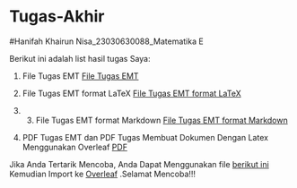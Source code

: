 # Tugas-Akhir
#Hanifah Khairun Nisa_23030630088_Matematika E

Berikut ini adalah list hasil tugas Saya:

1. File Tugas EMT
[File Tugas EMT](https://github.com/aliciasalsabilla1705/Alicia_23030630073_Matematika-E/blob/05fae6e602ca4aadae793503d911cc5f6ba65539/23030630073%20Alicia%20Salsabilla%20emt%201-6.en)

2. File Tugas EMT format LaTeX
[File Tugas EMT format LaTeX](https://github.com/aliciasalsabilla1705/Alicia_23030630073_Matematika-E/blob/89f4ec31039a442dd18c91a2ead5687523473fd7/23030630073%20Alicia%20Salsabilla%20emt%201-6.tex)

3. 3. File Tugas EMT format Markdown
[File Tugas EMT format Markdown](https://github.com/aliciasalsabilla1705/Alicia_23030630073_Matematika-E/blob/dfb9d9e5f10e2993b9d6e0a0575cde56882ecba1/23030630073%20Alicia%20Salsabilla%20emt%201-6.md)

4. PDF Tugas EMT dan PDF Tugas Membuat Dokumen Dengan Latex Menggunakan Overleaf
[PDF](https://github.com/aliciasalsabilla1705/Alicia_23030630073_Matematika-E/blob/45cd09cf93701f5e18efde0b7525dff6a1a4e5e4/23030630073%20Alicia%20Salsabilla%20emt%201-6.pdf)

Jika Anda Tertarik Mencoba, Anda Dapat Menggunakan file [berikut ini](https://github.com/aliciasalsabilla1705/Alicia_23030630073_Matematika-E/blob/25e4680afc3ed9dfac2811c53ba274b911f19732/23030630073%20Alicia%20Salsabilla%20emt%201-6.tex) Kemudian Import ke [Overleaf](https://www.overleaf.com/) .Selamat Mencoba!!!
